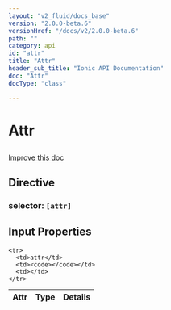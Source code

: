 ```yaml
---
layout: "v2_fluid/docs_base"
version: "2.0.0-beta.6"
versionHref: "/docs/v2/2.0.0-beta.6"
path: ""
category: api
id: "attr"
title: "Attr"
header_sub_title: "Ionic API Documentation"
doc: "Attr"
docType: "class"

---
```










<h1 class="api-title">
<a class="anchor" name="attr" href="#attr"></a>

Attr






</h1>

<a class="improve-v2-docs" href="http://github.com/driftyco/ionic/edit/2.0//ionic/components/app/id.ts#L68">
Improve this doc
</a>








<h2><a class="anchor" name="Directive" href="#Directive"></a>Directive</h2>
<h3>selector: <code>[attr]</code></h3>
<!-- @usage tag -->


<!-- @property tags -->



<!-- instance methods on the class -->
<!-- input methods on the class -->
<h2><a class="anchor" name="input-properties" href="#input-properties"></a>Input Properties</h2>
<table class="table param-table" style="margin:0;">
  <thead>
    <tr>
      <th>Attr</th>
      <th>Type</th>
      <th>Details</th>
    </tr>
  </thead>
  <tbody>
    
    <tr>
      <td>attr</td>
      <td><code></code></td>
      <td></td>
    </tr>
    
  </tbody>
</table><!-- related link --><!-- end content block -->


<!-- end body block -->

